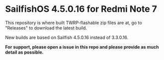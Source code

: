 # SailfishOS 4.5.0.16 for Redmi Note 7

This repository is where built TWRP-flashable zip files are at, go to "Releases" to download the latest build.

New builds are based on Sailfish 4.5.0.16 instead of 3.3.0.16.

**For support, please open a issue in this repo and please provide as much detail as possible.**
